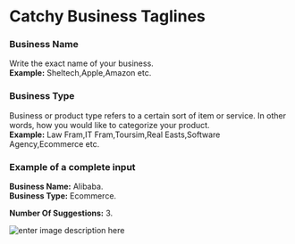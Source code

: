 ﻿# Catchy Business Taglines

### **Business Name**

Write the exact name of your business.\
**Example:** Sheltech,Apple,Amazon etc.

### **Business Type**

Business or product type refers to a certain sort of item or service. In other words, how you would like to categorize your product.\
**Example:** Law Fram,IT Fram,Toursim,Real Easts,Software Agency,Ecommerce etc.

### **Example of a complete input**

**Business Name:** Alibaba.\
**Business Type:** Ecommerce.

**Number Of Suggestions:** 3.

![enter image description here](https://copywriterpro-ai-tools.s3.amazonaws.com/Catchy-Business-Taglines.jpg)
